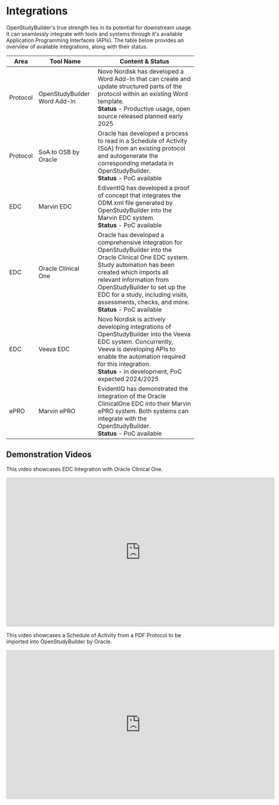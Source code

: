 # Integrations

OpenStudyBuilder's true strength lies in its potential for downstream usage. It can seamlessly integrate with tools and systems through it's available Application Programming Interfaces (APIs). The table below provides an overview of available integrations, along with their status. 

Area | Tool Name | Content & Status
-- | -- | --
Protocol | OpenStudyBuilder Word Add-In | Novo Nordisk has developed a Word Add-In that can create and update structured parts of the protocol within an existing Word template.<br>**Status** - Productive usage, open source released planned early 2025
Protocol | SoA to OSB by Oracle | Oracle has developed a process to read in a Schedule of Activity (SoA) from an existing protocol and autogenerate the corresponding metadata in OpenStudyBuilder.<br>**Status** - PoC available
EDC | Marvin EDC | EdiventIQ has developed a proof of concept that integrates the ODM.xml file generated by OpenStudyBuilder into the Marvin EDC system.<br>**Status** - PoC available
EDC | Oracle Clinical One | Oracle has developed a comprehensive integration for OpenStudyBuilder into the Oracle Clinical One EDC system. Study automation has been created which imports all relevant information from OpenStudyBuilder to set up the EDC for a study, including visits, assessments, checks, and more.<br>**Status** - PoC available
EDC | Veeva EDC | Novo Nordisk is actively developing integrations of OpenStudyBuilder into the Veeva EDC system. Concurrently, Veeva is developing APIs to enable the automation required for this integration.<br>**Status** - in development, PoC expected 2024/2025
ePRO | Marvin ePRO | EvidentIQ has demonstrated the integration of the Oracle ClinicalOne EDC into their Marvin ePRO system. Both systems can integrate with the OpenStudyBuilder.<br>**Status** - PoC available

## Demonstration Videos

This video showcases EDC Integration with Oracle Clinical One.

<iframe
  title="Intelligent Study Build - Oracle integration with OpenStudyBuilder"
  width=720
  height=400
  src="https://www.youtube-nocookie.com/embed/4-33kqSTdeY"
  frameBorder="0"
  allow="accelerometer; encrypted-media; gyroscope; picture-in-picture"
  allowFullScreen
></iframe>

This video showcases a Schedule of Activity from a PDF Protocol to be imported into OpenStudyBuilder by Oracle.

<iframe
  title="Protocol Metadata to OpenStudyBuilder - an Oracle PoC for SoA import"
  width=720
  height=400
  src="https://www.youtube-nocookie.com/embed/pL60r6h_xOc"
  frameBorder="0"
  allow="accelerometer; encrypted-media; gyroscope; picture-in-picture"
  allowFullScreen
></iframe>